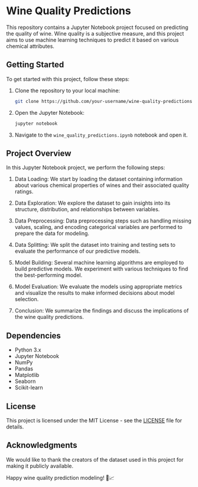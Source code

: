 # Wine Quality Predictions

This repository contains a Jupyter Notebook project focused on predicting the quality of wine. Wine quality is a subjective measure, and this project aims to use machine learning techniques to predict it based on various chemical attributes.

## Getting Started

To get started with this project, follow these steps:

1. Clone the repository to your local machine:

   ```bash
   git clone https://github.com/your-username/wine-quality-predictions.git
   ```

2. Open the Jupyter Notebook:

   ```bash
   jupyter notebook
   ```

3. Navigate to the `wine_quality_predictions.ipynb` notebook and open it.

## Project Overview

In this Jupyter Notebook project, we perform the following steps:

1. Data Loading: We start by loading the dataset containing information about various chemical properties of wines and their associated quality ratings.

2. Data Exploration: We explore the dataset to gain insights into its structure, distribution, and relationships between variables.

3. Data Preprocessing: Data preprocessing steps such as handling missing values, scaling, and encoding categorical variables are performed to prepare the data for modeling.

4. Data Splitting: We split the dataset into training and testing sets to evaluate the performance of our predictive models.

5. Model Building: Several machine learning algorithms are employed to build predictive models. We experiment with various techniques to find the best-performing model.

6. Model Evaluation: We evaluate the models using appropriate metrics and visualize the results to make informed decisions about model selection.

7. Conclusion: We summarize the findings and discuss the implications of the wine quality predictions.

## Dependencies

- Python 3.x
- Jupyter Notebook
- NumPy
- Pandas
- Matplotlib
- Seaborn
- Scikit-learn


## License

This project is licensed under the MIT License - see the [LICENSE](LICENSE) file for details.

## Acknowledgments

We would like to thank the creators of the dataset used in this project for making it publicly available.

Happy wine quality prediction modeling! 🍷📈